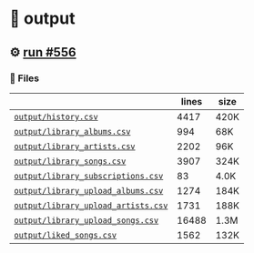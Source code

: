 # 📝  output 

## ⚙️ [run #556](https://github.com/jwenerd/ytm-dl/actions/runs/8141095007)

### 📁 Files

|                                                                         |lines|size|
|-------------------------------------------------------------------------|-----|----|
|[`output/history.csv` ](output/history.csv)                              |4417 |420K|
|[`output/library_albums.csv` ](output/library_albums.csv)                |994  |68K |
|[`output/library_artists.csv` ](output/library_artists.csv)              |2202 |96K |
|[`output/library_songs.csv` ](output/library_songs.csv)                  |3907 |324K|
|[`output/library_subscriptions.csv` ](output/library_subscriptions.csv)  |83   |4.0K|
|[`output/library_upload_albums.csv` ](output/library_upload_albums.csv)  |1274 |184K|
|[`output/library_upload_artists.csv` ](output/library_upload_artists.csv)|1731 |188K|
|[`output/library_upload_songs.csv` ](output/library_upload_songs.csv)    |16488|1.3M|
|[`output/liked_songs.csv` ](output/liked_songs.csv)                      |1562 |132K|